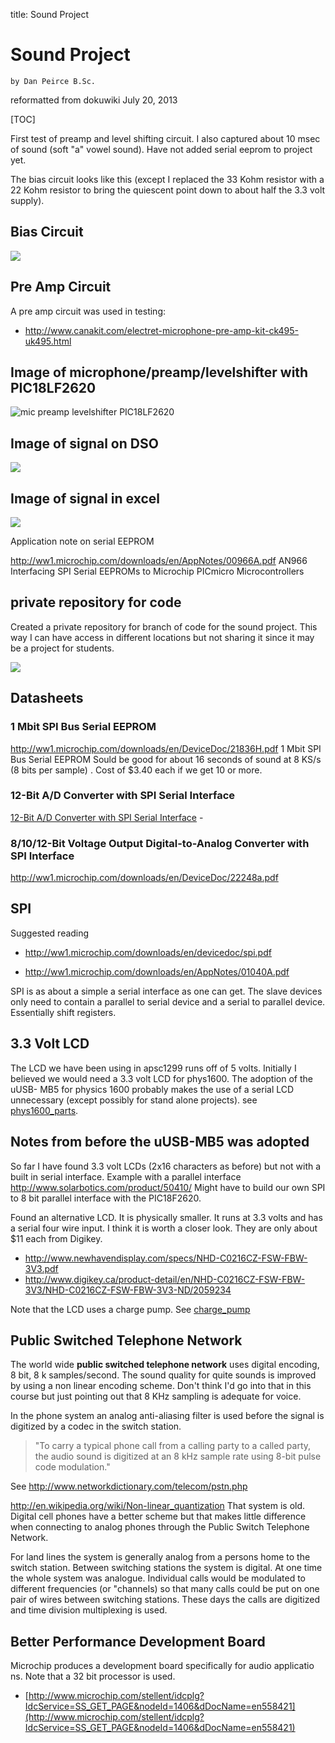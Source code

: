 title: Sound Project

# Sound Project

    by Dan Peirce B.Sc.

reformatted from dokuwiki July 20, 2013

[TOC]

First test of preamp and level shifting circuit. I also captured about 10 msec
of sound (soft "a" vowel sound). Have not added serial eeprom to project yet.

The bias circuit looks like this (except I replaced the 33 Kohm resistor with
a 22 Kohm resistor to bring the quiescent point down to about half the 3.3
volt supply).

## Bias Circuit

![](sound/bias_cct.png)

## Pre Amp Circuit

A pre amp circuit was used in testing:

  * <http://www.canakit.com/electret-microphone-pre-amp-kit-ck495-uk495.html>

## Image of microphone/preamp/levelshifter with PIC18LF2620

![mic preamp levelshifter PIC18LF2620](sound/mic_preamp_levelshift.jpg)

## Image of signal on DSO

![](sound/ah_scope.jpg)

## Image of signal in excel

![](sound/ah_excel.jpg)

Application note on serial EEPROM

<http://ww1.microchip.com/downloads/en/AppNotes/00966A.pdf> AN966 Interfacing
SPI Serial EEPROMs to Microchip PICmicro Microcontrollers

## private repository for code

Created a private repository for branch of code for the sound project. This
way I can have access in different locations but not sharing it since it may
be a project for students.

![](sound/add_branch_new_repository.png)

## Datasheets

### 1 Mbit SPI Bus Serial EEPROM

<http://ww1.microchip.com/downloads/en/DeviceDoc/21836H.pdf> 1 Mbit SPI Bus
Serial EEPROM Sould be good for about 16 seconds of sound at 8 KS/s (8 bits
per sample) . Cost of $3.40 each if we get 10 or more.

### 12-Bit A/D Converter with SPI Serial Interface

[ 12-Bit A/D Converter with SPI Serial
Interface](http://ww1.microchip.com/downloads/en/DeviceDoc/21290F.pdf) \-

### 8/10/12-Bit Voltage Output Digital-to-Analog Converter with SPI Interface

<http://ww1.microchip.com/downloads/en/DeviceDoc/22248a.pdf>

## SPI

Suggested reading

  * <http://ww1.microchip.com/downloads/en/devicedoc/spi.pdf>

  * <http://ww1.microchip.com/downloads/en/AppNotes/01040A.pdf>

SPI is as about a simple a serial interface as one can get. The slave devices
only need to contain a parallel to serial device and a serial to parallel
device. Essentially shift registers.

## 3.3 Volt LCD

The LCD we have been using in apsc1299 runs off of 5 volts. Initially I
believed we would need a 3.3 volt LCD for phys1600. The adoption of the uUSB-
MB5 for physics 1600 probably makes the use of a serial LCD unnecessary
(except possibly for stand alone projects). see
[phys1600_parts](phys1600_parts.html).

## Notes from before the uUSB-MB5 was adopted

So far I have found 3.3 volt LCDs (2x16 characters as before) but not with a
built in serial interface. Example with a parallel interface
<http://www.solarbotics.com/product/50410/> Might have to build our own SPI to
8 bit parallel interface with the PIC18F2620.

Found an alternative LCD. It is physically smaller. It runs at 3.3 volts and
has a serial four wire input. I think it is worth a closer look. They are only
about $11 each from Digikey.

  * <http://www.newhavendisplay.com/specs/NHD-C0216CZ-FSW-FBW-3V3.pdf>
  * <http://www.digikey.ca/product-detail/en/NHD-C0216CZ-FSW-FBW-3V3/NHD-C0216CZ-FSW-FBW-3V3-ND/2059234>

Note that the LCD uses a charge pump. See [charge_pump](charge_pump.html)

## Public Switched Telephone Network

The world wide **public switched telephone network** uses digital encoding, 8
bit, 8 k samples/second. The sound quality for quite sounds is improved by
using a non linear encoding scheme. Don't think I'd go into that in this
course but just pointing out that 8 KHz sampling is adequate for voice.

In the phone system an analog anti-aliasing filter is used before the signal
is digitized by a codec in the switch station.

> "To carry a typical phone call from a calling party to a called party, the
audio sound is digitized at an 8 kHz sample rate using 8-bit pulse code
modulation."

See <http://www.networkdictionary.com/telecom/pstn.php>

<http://en.wikipedia.org/wiki/Non-linear_quantization> That system is old.
Digital cell phones have a better scheme but that makes little difference when
connecting to analog phones through the Public Switch Telephone Network.

For land lines the system is generally analog from a persons home to the
switch station. Between switching stations the system is digital. At one time
the whole system was analogue. Individual calls would be modulated to
different frequencies (or "channels) so that many calls could be put on one
pair of wires between switching stations. These days the calls are digitized
and time division multiplexing is used.

## Better Performance Development Board

Microchip produces a development board specifically for audio applicatio
ns.
Note that a 32 bit processor is used.

  * [http://www.microchip.com/stellent/idcplg?IdcService=SS_GET_PAGE&nodeId=1406&dDocName=en558421](http://www.microchip.com/stellent/idcplg?IdcService=SS_GET_PAGE&nodeId=1406&dDocName=en558421)

